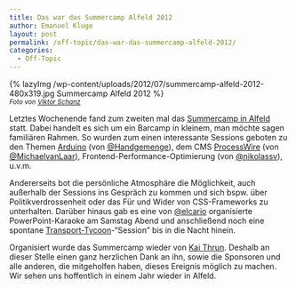 ```yaml
---
title: Das war das Summercamp Alfeld 2012
author: Emanuel Kluge
layout: post
permalink: /off-topic/das-war-das-summercamp-alfeld-2012/
categories:
  - Off-Topic
---
```


{% lazyImg /wp-content/uploads/2012/07/summercamp-alfeld-2012-480x319.jpg Summercamp Alfeld 2012 %}  
<small>*Foto von [Viktor Schanz][viktor_schanz]*</small>

Letztes Wochenende fand zum zweiten mal das [Summercamp in Alfeld][summercamp_alfeld] statt. Dabei handelt es sich um ein Barcamp in kleinem, man möchte sagen familiären Rahmen. So wurden zum einen interessante Sessions geboten zu den Themen [Arduino][arduino] (von [@Handgemenge][handgemenge]), dem CMS [ProcessWire][processwire] (von [@MichaelvanLaar][michaelvanlaar]), Frontend-Performance-Optimierung (von [@nikolassv][nikolassv]), u.v.m.

Andererseits bot die persönliche Atmosphäre die Möglichkeit, auch außerhalb der Sessions ins Gespräch zu kommen und sich bspw. über Politikverdrossenheit oder das Für und Wider von CSS-Frameworks zu unterhalten. Darüber hinaus gab es eine von [@elcario][elcario] organisierte PowerPoint-Karaoke am Samstag Abend und anschließend noch eine spontane [Transport-Tycoon][openttd]-&ldquo;Session&rdquo; bis in die Nacht hinein.

Organisiert wurde das Summercamp wieder von [Kai Thrun][kaithrun]. Deshalb an dieser Stelle einen ganz herzlichen Dank an ihn, sowie die Sponsoren und alle anderen, die mitgeholfen haben, dieses Ereignis möglich zu machen. Wir sehen uns hoffentlich in einem Jahr wieder in Alfeld.

[viktor_schanz]: http://www.viktor-schanz.de/
[summercamp_alfeld]: http://summercamp-alfeld.de/
[arduino]: http://arduino.cc/
[handgemenge]: https://twitter.com/Handgemenge
[processwire]: http://processwire.com/
[michaelvanlaar]: https://twitter.com/MichaelvanLaar
[nikolassv]: https://twitter.com/nikolassv
[elcario]: https://twitter.com/elcario
[openttd]: http://www.openttd.org/en/
[kaithrun]: https://twitter.com/kaithrun
